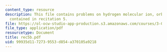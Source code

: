 ```yaml
---
content_type: resource
description: This file contains problems on hydrogen molecular ion, orbital energies
  contained in recitation 5.
file: https://ol-ocw-studio-app-production.s3.amazonaws.com/courses/3-012-fundamentals-of-materials-science-fall-2005/99935d1172739553d854a370105a9218_rec5b.pdf
file_type: application/pdf
resourcetype: Document
title: rec5b.pdf
uid: 99935d11-7273-9553-d854-a370105a9218
---
```

